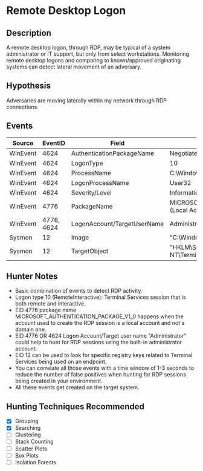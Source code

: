 # Remote Desktop Logon
## Description
A remote desktop logon, through RDP, may be typical of a system administrator or IT support, but only from select workstations. Monitoring remote desktop logons and comparing to known/approved originating systems can detect lateral movement of an adversary.


## Hypothesis
Adversaries are moving laterally within my network through RDP connections. 


## Events

| Source | EventID | Field | Details | Reference | 
|--------|---------|-------|---------|-----------| 
| WinEvent | 4624 | AuthenticationPackageName | Negotiate | Cyb3rWard0g |
| WinEvent | 4624 | LogonType | 10 | Cyb3rWard0g |
| WinEvent | 4624 | ProcessName | C:\Windows\System32\winlogon.exe | Cyb3rWard0g |
| WinEvent | 4624 | LogonProcessName | User32 | Cyb3rWard0g |
| WinEvent | 4624 | Severity/Level | Information | Cyb3rWard0g |
| WinEvent | 4776 | PackageName | MICROSOFT_AUTHENTICATION_PACKAGE_V1_0 (Local Accounts) | Cyb3rWard0g |
| WinEvent | 4776, 4624 | LogonAccount/TargetUserName | Administrator (Using RID-500) | Cyb3rWard0g |
| Sysmon | 12 | Image | "C:\\Windows\\system32\\LogonUI.exe" | Cyb3rWard0g |
| Sysmon | 12 | TargetObject | "HKLM\\SOFTWARE\\Policies\\Microsoft\\Windows NT\\Terminal Services" | Cyb3rWard0g |


## Hunter Notes
* Basic combination of events to detect RDP activity.
* Logon type 10 (RemoteInteractive): Terminal Services session that is both remote and interactive.
* EID 4776 package name MICROSOFT_AUTHENTICATION_PACKAGE_V1_0 happens when the account used to create the RDP session is a local account and not a domain one.
* EID 4776 OR 4624 Logon Account/Target user name "Administrator" could help to hunt for RDP sessions using the built-in administrator account.
* EID 12 can be used to look for specific registry keys related to Terminal Services being used on an endpoint.
* You can correlate all those events with a time window of 1-3 seconds to reduce the number of false positives when hunting for RDP sessions being created in your environment.
* All these events get created on the target system.


## Hunting Techniques Recommended

- [x] Grouping
- [x] Searching
- [ ] Clustering
- [ ] Stack Counting
- [ ] Scatter Plots
- [ ] Box Plots
- [ ] Isolation Forests